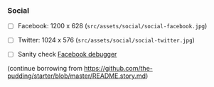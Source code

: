 ### Social
- [ ] Facebook: 1200 x 628 (`src/assets/social/social-facebook.jpg`)
- [ ] Twitter: 1024 x 576 (`src/assets/social/social-twitter.jpg`)
- [ ] Sanity check [Facebook debugger](https://developers.facebook.com/tools/debug/)


(continue borrowing from https://github.com/the-pudding/starter/blob/master/README.story.md)
